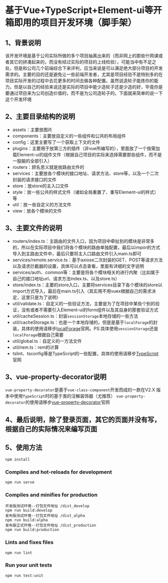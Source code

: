 # 基于Vue+TypeScript+Element-ui等开箱即用的项目开发环境（脚手架）

## 1、背景说明
该开发环境是基于公司实际所做的多个项目抽离出来的（而非网上的那些什网课或者其它的拼凑起来的，而没有经过实际的项目的上线检验），可能当中有不足之处，但是和公司几个前端综合下来评判，应当来说是可以满足绝大部分项目的开发需求的。主要的目的还是避免让一些前端开发者，尤其是项目经验不是特别多的在项目实际开发的过程中去花更多的时间去做各种配置。虽然说造轮子能炼你的能力。但是以自己的经验来说还是实际的项目中能少造轮子还是少造的好，毕竟你是要通过项目来为公司创造价值的，而不是为公司造轮子的。下面就来简单的说一下这个开发环境

## 2、主要目录结构的说明
* assets：主要放图片
* components：主要放自定义的一些组件和公共的布局组件
* config：这里主要写了一个获取上下文的文件
* plugins：主要用于放第三方的插件（非vue所编写的），里面放了一个按需加载Element-ui的组件文件（根据自己项目的实际来选择需要那些组件，而不是一股脑的全部引入）
* routers：顾名思义就是放路由文件的
* services：主要放各个模块的接口地址、请求方法、store等，以及一个二次封装的请求接口的文件
* store：放store的主入口文件
* style：放一些公共的样式文件（诸如全局重置了、重写Element-ui的样式）等
* util：放一些自定义的方法文件
* view：放各个模块的文件
## 3、主要文件的说明
* routers/index.ts：主路由的文件入口，因为项目中牵扯到的模块是非常多的，所以在实际项目中我们将各个模块的路由单独配置，最后以impor的方式导入到主路由文件中，最后只要将主入口路由文件引入main.ts即可
* services/remote.service.ts：基于axiose二次封装的GET、POST等请求方法以及请求拦截器的设置，具体可以点击查看，里面有详细的文字说明
* services/auth、common等：主要是将各个模块相关的进行内聚（比如属于自己的接口地址url、请求方法index.ts、以及store.ts）
* store/index.ts：主要的store入口，主要将services目录下各个模块的store以import方式导入，最后在main.ts引入（其实用不用vuex根据自己的需求决定，这里只是为了说明）
* util/validate.ts：自定义的一些验证方法，主要是为了在项目中某些个别的验证，没有或者不需要引入Element-ui的form组件以及其自身的那套验证方式
* util/cacheSession.ts：封装`sessionStorage`本地存储的一些方法
* util/cacheStorage.ts：也是一个本地存储的，但是是基于`localForage`的封装，具体的使用请移步[localForage](http://localforage.docschina.org/)官网。PS:具体使用`sessionStorage`还是`localForage`根据自己需要
* util/global.ts：自定义的一方法文件
* util/rem.ts：rem的计算
* tslint、tsconfig等是TypeScript的一些配置，具体的使用请移步[TypeScript](https://www.tslang.cn/)官网

## 3、vue-property-decorator说明
`vue-property-decorator`是基于`vue-class-component`开发而成的一款在V2.X 版本中使用`TypeScript`时的基于类的注解装饰器（尤推荐）
`vue-property-decorator`的使用请移步[vue-property-decorator](https://www.npmjs.com/package/vue-property-decorator)官网

## 4、最后说明，除了登录页面，其它的页面并没有写，根据自己的实际情况来编写页面


## 5、使用方法

```
npm install
```

### Compiles and hot-reloads for development
```
npm run serve
```

### Compiles and minifies for production
```
开发版测试环境--打包文件地址 /dist_develop
npm run build:develop 
发布版测试环境--打包文件地址 /dist_alpha
npm run build:alpha
发布版正式环境--打包文件地址 /dist_production
npm run build:production
```

### Lints and fixes files
```
npm run lint
```

### Run your unit tests
```
npm run test:unit
```
